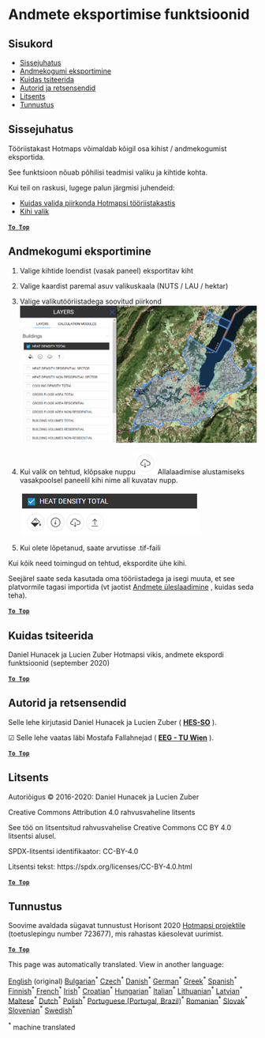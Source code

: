 <h1><a class="anchor" id="data-export-functionalities" href="#data-export-functionalities"><i class="fa fa-link"></i></a>Andmete eksportimise funktsioonid</h1><h2><a class="anchor" id="table-of-contents" href="#table-of-contents"><i class="fa fa-link"></i></a> Sisukord</h2><ul><li> <a href="#introduction">Sissejuhatus</a></li><li> <a href="#how-to-export-a-dataset">Andmekogumi eksportimine</a></li><li> <a href="#how-to-cite">Kuidas tsiteerida</a></li><li> <a href="#authors-and-reviewers">Autorid ja retsensendid</a></li><li> <a href="#license">Litsents</a></li><li> <a href="#acknowledgement">Tunnustus</a></li></ul><h2><a class="anchor" id="introduction" href="#introduction"><i class="fa fa-link"></i></a> Sissejuhatus</h2><p> Tööriistakast Hotmaps võimaldab kõigil osa kihist / andmekogumist eksportida.</p><p> See funktsioon nõuab põhilisi teadmisi valiku ja kihtide kohta.</p><p> Kui teil on raskusi, lugege palun järgmisi juhendeid:</p><ul><li> <a href="Select-a-region-in-the-Hotmaps-toolbox">Kuidas valida piirkonda Hotmapsi tööriistakastis</a></li><li> <a href="Layers-section-in-the-Hotmaps-toolbox">Kihi valik</a></li></ul><p> <a href="#table-of-contents"><strong><code>To Top</code></strong></a></p><h2><a class="anchor" id="how-to-export-a-data-set" href="#how-to-export-a-data-set"><i class="fa fa-link"></i></a> Andmekogumi eksportimine</h2><ol><li><p> Valige kihtide loendist (vasak paneel) eksportitav kiht</p></li><li><p> Valige kaardist paremal asuv valikuskaala (NUTS / LAU / hektar)</p></li><li><p> Valige valikutööriistadega soovitud piirkond<img alt="eksport_valimine" src="../images/export_selection.png"/></p></li><li><p> Kui valik on tehtud, klõpsake nuppu<img alt="ekspordi nupp" src="../images/layer-export-btn.png"/> Allalaadimise alustamiseks vasakpoolsel paneelil kihi nime all kuvatav nupp.</p><img alt="kihi valikud" src="../images/layer-options.png"/></li><li><p> Kui olete lõpetanud, saate arvutisse .tif-faili</p></li></ol><p> Kui kõik need toimingud on tehtud, ekspordite ühe kihi.</p><p> Seejärel saate seda kasutada oma tööriistadega ja isegi muuta, et see platvormile tagasi importida (vt jaotist <a href="Data_upload">Andmete üleslaadimine</a> , kuidas seda teha).</p><p> <a href="#table-of-contents"><strong><code>To Top</code></strong></a></p><h2><a class="anchor" id="how-to-cite" href="#how-to-cite"><i class="fa fa-link"></i></a> Kuidas tsiteerida</h2><p> Daniel Hunacek ja Lucien Zuber Hotmapsi vikis, andmete ekspordi funktsioonid (september 2020)</p><p> <a href="#table-of-contents"><strong><code>To Top</code></strong></a></p><h2><a class="anchor" id="authors-and-reviewers" href="#authors-and-reviewers"><i class="fa fa-link"></i></a> Autorid ja retsensendid</h2><p> Selle lehe kirjutasid Daniel Hunacek ja Lucien Zuber ( <strong><a href="https://www.hevs.ch">HES-SO</a></strong> ).</p><p> ☑ Selle lehe vaatas läbi Mostafa Fallahnejad ( <strong><a href="https://eeg.tuwien.ac.at/">EEG - TU Wien</a></strong> ).</p><p> <a href="#table-of-contents"><strong><code>To Top</code></strong></a></p><h2><a class="anchor" id="license" href="#license"><i class="fa fa-link"></i></a> Litsents</h2><p> Autoriõigus © 2016-2020: Daniel Hunacek ja Lucien Zuber</p><p> Creative Commons Attribution 4.0 rahvusvaheline litsents</p><p> See töö on litsentsitud rahvusvahelise Creative Commons CC BY 4.0 litsentsi alusel.</p><p> SPDX-litsentsi identifikaator: CC-BY-4.0</p><p> Litsentsi tekst: https://spdx.org/licenses/CC-BY-4.0.html</p><p> <a href="#table-of-contents"><strong><code>To Top</code></strong></a></p><h2><a class="anchor" id="acknowledgement" href="#acknowledgement"><i class="fa fa-link"></i></a> Tunnustus</h2><p> Soovime avaldada sügavat tunnustust Horisont 2020 <a href="https://www.hotmaps-project.eu">Hotmapsi projektile</a> (toetuslepingu number 723677), mis rahastas käesolevat uurimist.</p><p> <a href="#table-of-contents"><strong><code>To Top</code></strong></a></p>
<!--- THIS IS A SUPER UNIQUE IDENTIFIER -->

This page was automatically translated. View in another language:

[English](../en/Data-export-functionalities) (original) [Bulgarian](../bg/Data-export-functionalities)<sup>\*</sup> [Czech](../cs/Data-export-functionalities)<sup>\*</sup> [Danish](../da/Data-export-functionalities)<sup>\*</sup> [German](../de/Data-export-functionalities)<sup>\*</sup> [Greek](../el/Data-export-functionalities)<sup>\*</sup> [Spanish](../es/Data-export-functionalities)<sup>\*</sup>  [Finnish](../fi/Data-export-functionalities)<sup>\*</sup> [French](../fr/Data-export-functionalities)<sup>\*</sup> [Irish](../ga/Data-export-functionalities)<sup>\*</sup> [Croatian](../hr/Data-export-functionalities)<sup>\*</sup> [Hungarian](../hu/Data-export-functionalities)<sup>\*</sup> [Italian](../it/Data-export-functionalities)<sup>\*</sup> [Lithuanian](../lt/Data-export-functionalities)<sup>\*</sup> [Latvian](../lv/Data-export-functionalities)<sup>\*</sup> [Maltese](../mt/Data-export-functionalities)<sup>\*</sup> [Dutch](../nl/Data-export-functionalities)<sup>\*</sup> [Polish](../pl/Data-export-functionalities)<sup>\*</sup> [Portuguese (Portugal, Brazil)](../pt/Data-export-functionalities)<sup>\*</sup> [Romanian](../ro/Data-export-functionalities)<sup>\*</sup> [Slovak](../sk/Data-export-functionalities)<sup>\*</sup> [Slovenian](../sl/Data-export-functionalities)<sup>\*</sup> [Swedish](../sv/Data-export-functionalities)<sup>\*</sup> 

<sup>\*</sup> machine translated
